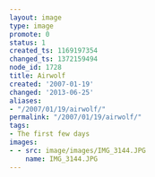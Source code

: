 ```yaml
---
layout: image
type: image
promote: 0
status: 1
created_ts: 1169197354
changed_ts: 1372159494
node_id: 1728
title: Airwolf
created: '2007-01-19'
changed: '2013-06-25'
aliases:
- "/2007/01/19/airwolf/"
permalink: "/2007/01/19/airwolf/"
tags:
- The first few days
images:
- - src: image/images/IMG_3144.JPG
    name: IMG_3144.JPG
---
```


